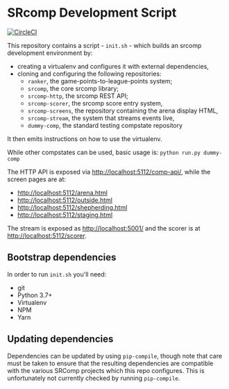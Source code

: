 SRcomp Development Script
=========================

[![CircleCI](https://circleci.com/gh/PeterJCLaw/srcomp-dev.svg?style=shield)](https://circleci.com/gh/PeterJCLaw/srcomp-dev)

This repository contains a script - `init.sh` - which builds an srcomp
development environment by:

 * creating a virtualenv and configures it with external dependencies,
 * cloning and configuring the following repositories:
   * `ranker`, the game-points-to-league-points system;
   * `srcomp`, the core srcomp library;
   * `srcomp-http`, the srcomp REST API;
   * `srcomp-scorer`, the srcomp score entry system,
   * `srcomp-screens`, the repository containing the arena display HTML,
   * `srcomp-stream`, the system that streams events live,
   * `dummy-comp`, the standard testing compstate repository

It then emits instructions on how to use the virtualenv.

While other compstates can be used, basic usage is: `python run.py dummy-comp`

The HTTP API is exposed via <http://localhost:5112/comp-api/>, while the
screen pages are at:

 * <http://localhost:5112/arena.html>
 * <http://localhost:5112/outside.html>
 * <http://localhost:5112/shepherding.html>
 * <http://localhost:5112/staging.html>

The stream is exposed as <http://localhost:5001/> and the scorer is at
<http://localhost:5112/scorer>.

Bootstrap dependencies
----------------------

In order to run `init.sh` you'll need:

 * git
 * Python 3.7+
 * Virtualenv
 * NPM
 * Yarn


Updating dependencies
---------------------

Dependencies can be updated by using `pip-compile`, though note that care must
be taken to ensure that the resulting dependencies are compatible with the
various SRComp projects which this repo configures. This is unfortunately not
currently checked by running `pip-compile`.
